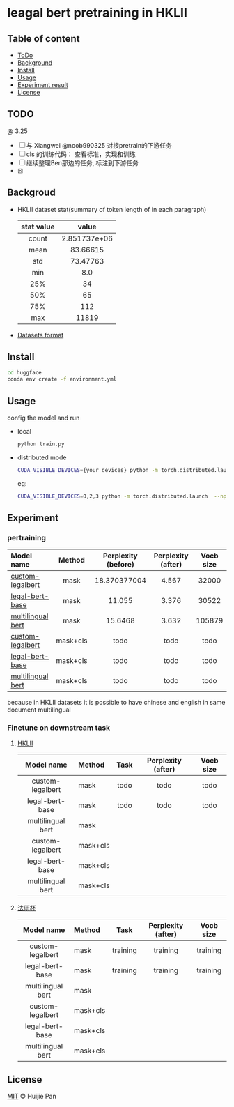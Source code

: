 # leagal bert pretraining in HKLII


## Table of content
- [ToDo](#todo)
- [Background](#background)
- [Install](#install)
- [Usage](#usage)
- [Experiment result](#experiment)
- [License](#license)

## TODO
@ 3.25

- [ ] 与 Xiangwei @noob990325  对接pretrain的下游任务
- [ ] cls 的训练代码： 查看标准，实现和训练
- [ ] 继续整理Ben那边的任务, 标注到下游任务
- [x] 

## Backgroud
- HKLII dataset stat(summary of token length of in each paragraph)

    | stat value | value    |
    |:----------:|:--------:|
    |count |  2.851737e+06  |
    |mean  |   83.66615     |
    |std   |   73.47763     |
    |min   |   8.0          |
    |25%   |   34           |
    |50%   |   65           |
    |75%   |   112          |
    |max   |   11819        |

- [Datasets format](data_prepare/Readme.md)
    

## Install 
```sh
cd huggface
conda env create -f environment.yml
```
## Usage

config the model and run
- local 
    ```sh
    python train.py
    ```
- distributed mode
    ```sh
    CUDA_VISIBLE_DEVICES={your devices} python -m torch.distributed.launch  --nproc_per_node={\# your divce} train.py
    ```
    eg:
    ```sh
    CUDA_VISIBLE_DEVICES=0,2,3 python -m torch.distributed.launch  --nproc_per_node=3 train.py
    ```
## Experiment

### pertraining

| Model name                |  Method   | Perplexity (before)   | Perplexity (after)| Vocb size |
|:----------------------    |:--------: |:------------------:   |:-----------------:|:---------:|
| [custom-legalbert][1]     | mask      | 18.370377004          | 4.567             | 32000     |
| [legal-bert-base][2]      | mask      | 11.055                | 3.376             | 30522     |
| [multilingual bert][3]    | mask      | 15.6468               | 3.632             | 105879    |
| [custom-legalbert][1]     | mask+cls  | todo                  |todo               | todo      |
| [legal-bert-base][2]      | mask+cls  | todo                  |todo               | todo      |
| [multilingual bert][3]    | mask+cls  | todo                  |todo               | todo      |

because in HKLII datasets it is possible to have chinese and english in same document multilingual 

### Finetune on downstream task

1. [HKLII](https://www.hklii.hk/eng/)

    | Model name        |  Method   |  Task  | Perplexity (after)| Vocb size |
    |:-----------:      |:--------  |:------------------:   |:-----------------:|:---------:|
    | custom-legalbert  | mask      | todo     | todo       | todo     |
    | legal-bert-base   | mask      | todo     | todo       | todo      |
    | multilingual bert | mask      | 
    | custom-legalbert  | mask+cls  |
    | legal-bert-base   | mask+cls  |
    | multilingual bert | mask+cls  |

2. [法研杯]()

    | Model name        |  Method   |  Task  | Perplexity (after)| Vocb size |
    |:-----------:      |:--------  |:------------------:   |:-----------------:|:---------:|
    | custom-legalbert  | mask      | training     | training       | training     |
    | legal-bert-base   | mask      | training     | training       | training      |
    | multilingual bert | mask      | 
    | custom-legalbert  | mask+cls  |
    | legal-bert-base   | mask+cls  |
    | multilingual bert | mask+cls  |



## License

[MIT](LICENSE) © Huijie Pan 


[1]:https://huggingface.co/zlucia/custom-legalbert
[2]:https://huggingface.co/nlpaueb/legal-bert-small-uncased
[3]:bert-base-multilingual-uncased


